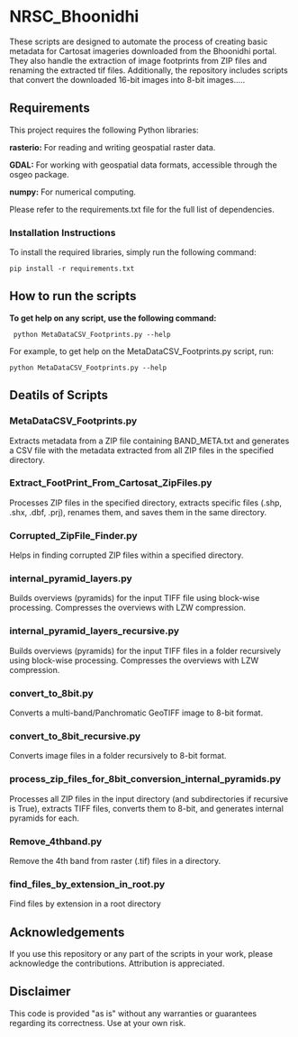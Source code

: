 # **NRSC_Bhoonidhi**

These scripts are designed to automate the process of creating basic metadata for Cartosat imageries downloaded from the Bhoonidhi portal. They also handle the extraction of image footprints from ZIP files and renaming the extracted tif files. Additionally, the repository includes scripts that convert the downloaded 16-bit images into 8-bit images.....

## **Requirements**

This project requires the following Python libraries:

  **rasterio:** For reading and writing geospatial raster data.
  
  **GDAL:** For working with geospatial data formats, accessible through the osgeo package.
  
  **numpy:** For numerical computing.

Please refer to the requirements.txt file for the full list of dependencies.

### **Installation Instructions**

To install the required libraries, simply run the following command:

```pip install -r requirements.txt```

## **How to run the scripts**
**To get help on any script, use the following command:**

``` python MetaDataCSV_Footprints.py --help```

For example, to get help on the MetaDataCSV_Footprints.py script, run:

```python MetaDataCSV_Footprints.py --help```
  
## **Deatils of Scripts**

### MetaDataCSV_Footprints.py

Extracts metadata from a ZIP file containing BAND_META.txt and generates a CSV file with the metadata extracted from all ZIP files in the specified directory.

### Extract_FootPrint_From_Cartosat_ZipFiles.py

Processes ZIP files in the specified directory, extracts specific files (.shp, .shx, .dbf, .prj), renames them, and saves them in the same directory.

### Corrupted_ZipFile_Finder.py
Helps in finding corrupted ZIP files within a specified directory.

### internal_pyramid_layers.py

Builds overviews (pyramids) for the input TIFF file using block-wise processing. Compresses the overviews with LZW compression.

### internal_pyramid_layers_recursive.py

Builds overviews (pyramids) for the input TIFF files in a folder recursively using block-wise processing. Compresses the overviews with LZW compression.

### convert_to_8bit.py

Converts a multi-band/Panchromatic GeoTIFF image to 8-bit format.

### convert_to_8bit_recursive.py

Converts image files in a folder recursively to 8-bit format.

### process_zip_files_for_8bit_conversion_internal_pyramids.py

Processes all ZIP files in the input directory (and subdirectories if recursive is True), extracts TIFF files, converts them to 8-bit, and generates internal pyramids for each.

### Remove_4thband.py

Remove the 4th band from raster (.tif) files in a directory.

### find_files_by_extension_in_root.py

Find files by extension in a root directory



## **Acknowledgements**

If you use this repository or any part of the scripts in your work, please acknowledge the contributions. Attribution is appreciated.

## **Disclaimer**

This code is provided "as is" without any warranties or guarantees regarding its correctness. Use at your own risk.


